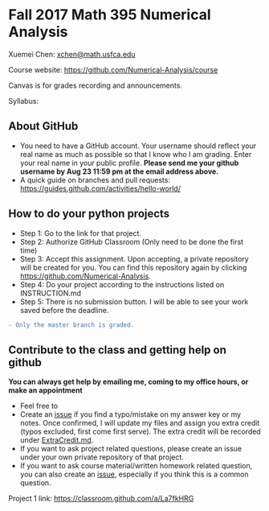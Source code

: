 # Fall 2017 Math 395 Numerical Analysis 

Xuemei Chen: xchen@math.usfca.edu

Course website: https://github.com/Numerical-Analysis/course

Canvas is for grades recording and announcements.

Syllabus: 

## About GitHub
- You need to have a GitHub account. Your username should reflect your real name as much as possible so that I know who I am grading. Enter your real name in your public profile. **Please send me your github username by Aug 23 11:59 pm at the email address above.** 
- A quick guide on branches and pull requests: https://guides.github.com/activities/hello-world/

## How to do your python projects
- Step 1: Go to the link for that project.
- Step 2: Authorize GitHub Classroom (Only need to be done the first time)
- Step 3: Accept this assignment. Upon accepting, a private repository will be created for you. You can find this repository again by clicking https://github.com/Numerical-Analysis. 
- Step 4: Do your project according to the instructions listed on INSTRUCTION.md
- Step 5: There is no submission button. I will be able to see your work saved before the deadline. 
```diff
- Only the master branch is graded.
```

## Contribute to the class and getting help on github 
**You can always get help by emailing me, coming to my office hours, or make an appointment**
- Feel free to 
- Create an [issue](https://github.com/Numerical-Analysis/course/issues) if you find a typo/mistake on my answer key or my notes. Once confirmed, I will update my files and assign you extra credit (typos excluded, first come first serve). The extra credit will be recorded under [ExtraCredit.md](ExtraCredit.md). 
- If you want to ask project related questions, please create an issue under your own private repository of that project. 
- If you want to ask course material/written homework related question, you can also create an [issue](https://github.com/Numerical-Analysis/course/issues), especially if you think this is a common question.

Project 1 link: https://classroom.github.com/a/La7fkHRG
